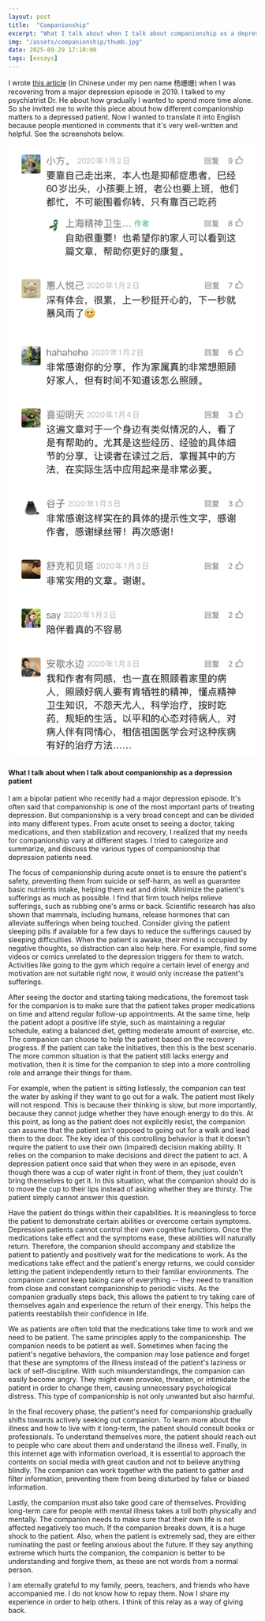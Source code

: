 ```yaml
---
layout: post
title:  "Companionship"
excerpt: "What I talk about when I talk about companionship as a depression patient"
img: "/assets/companionship/thumb.jpg"
date: 2025-09-29 17:10:00
tags: [essays]
---
```


I wrote [this article](https://mp.weixin.qq.com/s/bC0DSIgDUieOXEJp0g6YjA) (in Chinese under my pen name 杨姗姗)
when I was recovering from a major depression episode in 2019.
I talked to my psychiatrist Dr. He about how gradually I wanted to spend more time alone.
So she invited me to write this piece about how different companionship matters to a depressed patient.
Now I wanted to translate it into English because people mentioned in comments that it's very well-written and helpful.
See the screenshots below.

<div class="art">

  <div class="companionshippiece">
    <img src="/assets/companionship/review_1.jpg" alt="Review" />
  </div>

  <div class="companionshippiece">
    <img src="/assets/companionship/review_2.jpg" alt="Review" />
  </div>

</div>

#### What I talk about when I talk about companionship as a depression patient
I am a bipolar patient who recently had a major depression episode.
It's often said that companionship is one of the most important parts of treating depression.
But companionship is a very broad concept and can be divided into many different types.
From acute onset to seeing a doctor, taking medications, and then stabilization and recovery,
I realized that my needs for companionship vary at different stages.
I tried to categorize and summarize, and discuss the various types of companionship that depression patients need.

The focus of companionship during acute onset is to ensure the patient's safety, preventing them from suicide or self-harm,
as well as guarantee basic nutrients intake, helping them eat and drink.
Minimize the patient's sufferings as much as possible.
I find that firm touch helps relieve sufferings, such as rubbing one's arms or back.
Scientific research has also shown that mammals, including humans, release hormones that can alleviate sufferings when being touched.
Consider giving the patient sleeping pills if available for a few days to reduce the sufferings caused by sleeping difficulties.
When the patient is awake, their mind is occupied by negative thoughts, so distraction can also help here.
For example, find some videos or comics unrelated to the depression triggers for them to watch.
Activities like going to the gym which require a certain level of energy and motivation are not suitable right now, 
it would only increase the patient's sufferings.

After seeing the doctor and starting taking medications, the foremost task for the companion is to make sure that the patient
takes proper medications on time and attend regular follow-up appointments.
At the same time, help the patient adopt a positive life style, such as maintaining a regular schedule, eating a balanced diet,
getting moderate amount of exercise, etc.
The companion can choose to help the patient based on the recovery progress.
If the patient can take the initiatives, then this is the best scenario.
The more common situation is that the patient still lacks energy and motivation,
then it is time for the companion to step into a more controlling role and 
arrange their things for them.

For example, when the patient is sitting listlessly, the companion can test the water by asking if they want to go out for a walk.
The patient most likely will not respond.
This is because their thinking is slow, but more importantly, because they cannot judge whether they have enough energy to do this.
At this point, as long as the patient does not explicitly resist,
the companion can assume that the patient isn't opposed to going out for a walk and lead them to the door.
The key idea of this controlling behavior is that it doesn't require the patient to use their own (impaired) decision making ability.
It relies on the companion to make decisions and direct the patient to act.
A depression patient once said that when they were in an episode,
even though there was a cup of water right in front of them,
they just couldn't bring themselves to get it. 
In this situation, what the companion should do is to move the cup to their lips instead of asking whether they are thirsty.
The patient simply cannot answer this question.

Have the patient do things within their capabilities.
It is meaningless to force the patient to demonstrate certain abilities or overcome certain symptoms.
Depression patients cannot control their own cognitive functions.
Once the medications take effect and the symptoms ease, these abilities will naturally return.
Therefore, the companion should accompany and stabilize the patient to patiently and positively wait for the medications to work. 
As the medications take effect and the patient's energy returns,
we could consider letting the patient independently return to their familiar environments.
The companion cannot keep taking care of everything -- 
they need to transition from close and constant companionship to periodic visits.
As the companion gradually steps back, this allows the patient to try taking care of themselves again
and experience the return of their energy.
This helps the patients reestablish their confidence in life.

We as patients are often told that the medications take time to work and we need to be patient.
The same principles apply to the companionship.
The companion needs to be patient as well.
Sometimes when facing the patient's negative behaviors, 
the companion may lose patience and forget that these are symptoms of the illness instead of the patient's laziness or lack of self-discipline.
With such misunderstandings, the companion can easily become angry. 
They might even provoke, threaten, or intimidate the patient in order to change them,
causing unnecessary psychological distress.
This type of companionship is not only unwanted but also harmful.

In the final recovery phase, the patient's need for companionship gradually shifts towards actively seeking out companion.
To learn more about the illness and how to live with it long-term, the patient should consult books or professionals.
To understand themselves more, the patient should reach out to people who care about them and understand the illness well.
Finally, in this internet age with information overload, 
it is essential to approach the contents on social media with great caution and not to believe anything blindly.
The companion can work together with the patient to gather and filter information,
preventing them from being disturbed by false or biased information.

Lastly, the companion must also take good care of themselves.
Providing long-term care for people with mental illness takes a toll both physically and mentally.
The companion needs to make sure that their own life is not affected negatively too much.
If the companion breaks down, it is a huge shock to the patient.
Also, when the patient is extremely sad, they are either ruminating the past or feeling anxious about the future.
If they say anything extreme which hurts the companion, the companion is better to be understanding and forgive them,
as these are not words from a normal person.

I am eternally grateful to my family, peers, teachers, and friends who have accompanied me.
I do not know how to repay them.
Now I share my experience in order to help others.
I think of this relay as a way of giving back.
